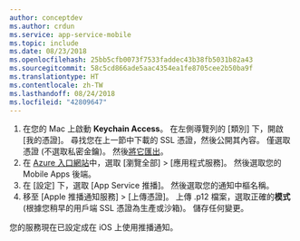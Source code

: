 ```yaml
---
author: conceptdev
ms.author: crdun
ms.service: app-service-mobile
ms.topic: include
ms.date: 08/23/2018
ms.openlocfilehash: 25bb5cfb0073f7533faddec43b38fb5031b82a43
ms.sourcegitcommit: 58c5cd866ade5aac4354ea1fe8705cee2b50ba9f
ms.translationtype: HT
ms.contentlocale: zh-TW
ms.lasthandoff: 08/24/2018
ms.locfileid: "42809647"
---
```

1. 在您的 Mac 上啟動 **Keychain Access**。 在左側導覽列的 [類別] 下，開啟 [我的憑證]。 尋找您在上一節中下載的 SSL 憑證，然後公開其內容。 僅選取憑證 (不選取私密金鑰)。 然後[將它匯出](https://support.apple.com/kb/PH20122?locale=en_US)。
2. 在 [Azure 入口網站](https://portal.azure.com/)中，選取 [瀏覽全部] > [應用程式服務]。 然後選取您的 Mobile Apps 後端。 
3. 在 [設定] 下，選取 [App Service 推播]。 然後選取您的通知中樞名稱。 
4. 移至 [Apple 推播通知服務] > [上傳憑證]。 上傳 .p12 檔案，選取正確的**模式** (根據您稍早的用戶端 SSL 憑證為生產或沙箱)。 儲存任何變更。

您的服務現在已設定成在 iOS 上使用推播通知。

[1]: ./media/app-service-mobile-apns-configure-push/mobile-push-notification-hub.png
